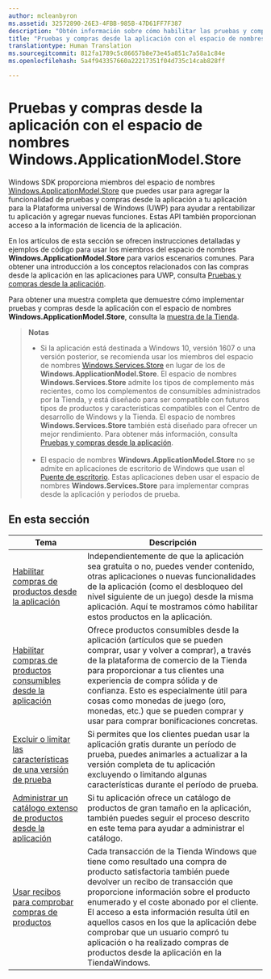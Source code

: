 ```yaml
---
author: mcleanbyron
ms.assetid: 32572890-26E3-4FBB-985B-47D61FF7F387
description: "Obtén información sobre cómo habilitar las pruebas y compras desde la aplicación en aplicaciones para UWP orientadas a versiones anteriores a Windows 10, versión 1607."
title: "Pruebas y compras desde la aplicación con el espacio de nombres Windows.ApplicationModel.Store"
translationtype: Human Translation
ms.sourcegitcommit: 812fa1789c5c86657b8e73e45a851c7a58a1c84e
ms.openlocfilehash: 5a4f943357660a22217351f04d735c14cab828ff

---
```


# Pruebas y compras desde la aplicación con el espacio de nombres Windows.ApplicationModel.Store

Windows SDK proporciona miembros del espacio de nombres [Windows.ApplicationModel.Store](https://msdn.microsoft.com/library/windows/apps/windows.applicationmodel.store.aspx) que puedes usar para agregar la funcionalidad de pruebas y compras desde la aplicación a tu aplicación para la Plataforma universal de Windows (UWP) para ayudar a rentabilizar tu aplicación y agregar nuevas funciones. Estas API también proporcionan acceso a la información de licencia de la aplicación.

En los artículos de esta sección se ofrecen instrucciones detalladas y ejemplos de código para usar los miembros del espacio de nombres **Windows.ApplicationModel.Store** para varios escenarios comunes. Para obtener una introducción a los conceptos relacionados con las compras desde la aplicación en las aplicaciones para UWP, consulta [Pruebas y compras desde la aplicación](in-app-purchases-and-trials.md).

Para obtener una muestra completa que demuestre cómo implementar pruebas y compras desde la aplicación con el espacio de nombres **Windows.ApplicationModel.Store**, consulta la [muestra de la Tienda](https://github.com/Microsoft/Windows-universal-samples/tree/win10-1507/Samples/Store).

>**Notas**&nbsp;&nbsp;
>
> * Si la aplicación está destinada a Windows 10, versión 1607 o una versión posterior, se recomienda usar los miembros del espacio de nombres [Windows.Services.Store](https://msdn.microsoft.com/library/windows/apps/windows.services.store.aspx) en lugar de los de **Windows.ApplicationModel.Store**. El espacio de nombres **Windows.Services.Store** admite los tipos de complemento más recientes, como los complementos de consumibles administrados por la Tienda, y está diseñado para ser compatible con futuros tipos de productos y características compatibles con el Centro de desarrollo de Windows y la Tienda. El espacio de nombres **Windows.Services.Store** también está diseñado para ofrecer un mejor rendimiento. Para obtener más información, consulta [Pruebas y compras desde la aplicación](in-app-purchases-and-trials.md).
<br/><br/>
> * El espacio de nombres **Windows.ApplicationModel.Store** no se admite en aplicaciones de escritorio de Windows que usan el [Puente de escritorio](https://developer.microsoft.com/windows/bridges/desktop). Estas aplicaciones deben usar el espacio de nombres **Windows.Services.Store** para implementar compras desde la aplicación y periodos de prueba.

## En esta sección


| Tema                                                                                                       | Descripción                 |
|-------------------------------------------------------------------------------------------------------------|-----------------------------|
| [Habilitar compras de productos desde la aplicación](enable-in-app-product-purchases.md)      |  Independientemente de que la aplicación sea gratuita o no, puedes vender contenido, otras aplicaciones o nuevas funcionalidades de la aplicación (como el desbloqueo del nivel siguiente de un juego) desde la misma aplicación. Aquí te mostramos cómo habilitar estos productos en la aplicación.  |
| [Habilitar compras de productos consumibles desde la aplicación](enable-consumable-in-app-product-purchases.md)      | Ofrece productos consumibles desde la aplicación (artículos que se pueden comprar, usar y volver a comprar), a través de la plataforma de comercio de la Tienda para proporcionar a tus clientes una experiencia de compra sólida y de confianza. Esto es especialmente útil para cosas como monedas de juego (oro, monedas, etc.) que se pueden comprar y usar para comprar bonificaciones concretas. |
| [Excluir o limitar las características de una versión de prueba](exclude-or-limit-features-in-a-trial-version-of-your-app.md) | Si permites que los clientes puedan usar la aplicación gratis durante un período de prueba, puedes animarles a actualizar a la versión completa de tu aplicación excluyendo o limitando algunas características durante el período de prueba. |
| [Administrar un catálogo extenso de productos desde la aplicación](manage-a-large-catalog-of-in-app-products.md)      |   Si tu aplicación ofrece un catálogo de productos de gran tamaño en la aplicación, también puedes seguir el proceso descrito en este tema para ayudar a administrar el catálogo.    |
| [Usar recibos para comprobar compras de productos](use-receipts-to-verify-product-purchases.md)      |   Cada transacción de la Tienda Windows que tiene como resultado una compra de producto satisfactoria también puede devolver un recibo de transacción que proporcione información sobre el producto enumerado y el coste abonado por el cliente. El acceso a esta información resulta útil en aquellos casos en los que la aplicación debe comprobar que un usuario compró tu aplicación o ha realizado compras de productos desde la aplicación en la TiendaWindows. |



<!--HONumber=Nov16_HO1-->


